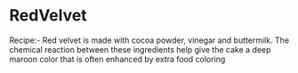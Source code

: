 # RedVelvet 
Recipe:-
Red velvet is made with cocoa powder, vinegar and buttermilk. The chemical reaction between these ingredients help give the cake a deep maroon color that is often enhanced by extra food coloring